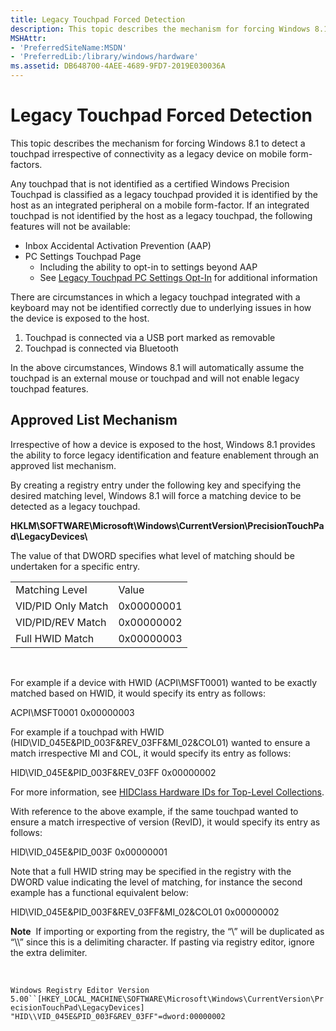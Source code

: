 ```yaml
---
title: Legacy Touchpad Forced Detection
description: This topic describes the mechanism for forcing Windows 8.1 to detect a touchpad irrespective of connectivity as a legacy device on mobile form-factors.
MSHAttr:
- 'PreferredSiteName:MSDN'
- 'PreferredLib:/library/windows/hardware'
ms.assetid: DB648700-4AEE-4689-9FD7-2019E030036A
---
```


#  Legacy Touchpad Forced Detection


This topic describes the mechanism for forcing Windows 8.1 to detect a touchpad irrespective of connectivity as a legacy device on mobile form-factors.

Any touchpad that is not identified as a certified Windows Precision Touchpad is classified as a legacy touchpad provided it is identified by the host as an integrated peripheral on a mobile form-factor. If an integrated touchpad is not identified by the host as a legacy touchpad, the following features will not be available:

-   Inbox Accidental Activation Prevention (AAP)
-   PC Settings Touchpad Page
    -   Including the ability to opt-in to settings beyond AAP
    -   See [Legacy Touchpad PC Settings Opt-In](windows-precision-touchpad-legacy-touchpad-pc-settings-opt-in.md) for additional information

There are circumstances in which a legacy touchpad integrated with a keyboard may not be identified correctly due to underlying issues in how the device is exposed to the host.

1.  Touchpad is connected via a USB port marked as removable
2.  Touchpad is connected via Bluetooth

In the above circumstances, Windows 8.1 will automatically assume the touchpad is an external mouse or touchpad and will not enable legacy touchpad features.

## Approved List Mechanism


Irrespective of how a device is exposed to the host, Windows 8.1 provides the ability to force legacy identification and feature enablement through an approved list mechanism.

By creating a registry entry under the following key and specifying the desired matching level, Windows 8.1 will force a matching device to be detected as a legacy touchpad.

**HKLM\\SOFTWARE\\Microsoft\\Windows\\CurrentVersion\\PrecisionTouchPad\\LegacyDevices\\**

The value of that DWORD specifies what level of matching should be undertaken for a specific entry.

|                    |            |
|--------------------|------------|
| Matching Level     | Value      |
| VID/PID Only Match | 0x00000001 |
| VID/PID/REV Match  | 0x00000002 |
| Full HWID Match    | 0x00000003 |

 

For example if a device with HWID (ACPI\\MSFT0001) wanted to be exactly matched based on HWID, it would specify its entry as follows:

ACPI\\MSFT0001 0x00000003

For example if a touchpad with HWID (HID\\VID\_045E&PID\_003F&REV\_03FF&MI\_02&COL01) wanted to ensure a match irrespective MI and COL, it would specify its entry as follows:

HID\\VID\_045E&PID\_003F&REV\_03FF 0x00000002

For more information, see [HIDClass Hardware IDs for Top-Level Collections](http://msdn.microsoft.com/library/ff538842.aspx).

With reference to the above example, if the same touchpad wanted to ensure a match irrespective of version (RevID), it would specify its entry as follows:

HID\\VID\_045E&PID\_003F 0x00000001

Note that a full HWID string may be specified in the registry with the DWORD value indicating the level of matching, for instance the second example has a functional equivalent below:

HID\\VID\_045E&PID\_003F&REV\_03FF&MI\_02&COL01 0x00000002

**Note**  If importing or exporting from the registry, the “\\” will be duplicated as “\\\\” since this is a delimiting character. If pasting via registry editor, ignore the extra delimiter.

 

`Windows Registry Editor Version 5.00``[HKEY_LOCAL_MACHINE\SOFTWARE\Microsoft\Windows\CurrentVersion\PrecisionTouchPad\LegacyDevices] "HID\\VID_045E&PID_003F&REV_03FF"=dword:00000002`

 

 






